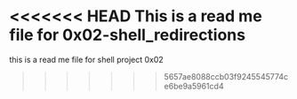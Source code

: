 <<<<<<< HEAD
This is a read me file for 0x02-shell_redirections
=======
this is a read me file for shell project 0x02
>>>>>>> 5657ae8088ccb03f9245545774ce6be9a5961cd4
